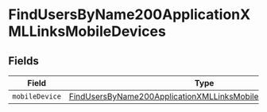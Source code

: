 # FindUsersByName200ApplicationXMLLinksMobileDevices


## Fields

| Field                                                                                                                                                       | Type                                                                                                                                                        | Required                                                                                                                                                    | Description                                                                                                                                                 |
| ----------------------------------------------------------------------------------------------------------------------------------------------------------- | ----------------------------------------------------------------------------------------------------------------------------------------------------------- | ----------------------------------------------------------------------------------------------------------------------------------------------------------- | ----------------------------------------------------------------------------------------------------------------------------------------------------------- |
| `mobileDevice`                                                                                                                                              | [FindUsersByName200ApplicationXMLLinksMobileDevicesMobileDevice](../../models/operations/findusersbyname200applicationxmllinksmobiledevicesmobiledevice.md) | :heavy_minus_sign:                                                                                                                                          | N/A                                                                                                                                                         |